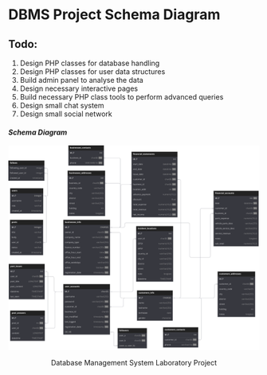 
<h1>DBMS Project Schema Diagram</h1>

<h2>Todo:</h2>
<ol>
    <li>Design PHP classes for database handling</li>
    <li>Design PHP classes for user data structures</li>
    <li>Build admin panel to analyse the data</li>
    <li>Design necessary interactive pages</li>
    <li>Build necessary PHP class tools to perform advanced queries</li>
    <li>Design small chat system</li>
    <li>Design small social network</li>
</ol>

<h4><i>Schema Diagram</i></h4>
<img alt="Schema Diagram made using dbdiagram.io" src="https://raw.githubusercontent.com/AwsomePhantom/DBMS/3d53052c3b1fb9a2fb31b6a4f248562357c77cfa/Schema_diagram.svg">

<footer>
<p style="text-align: center">Database Management System Laboratory Project</p>
</footer>


